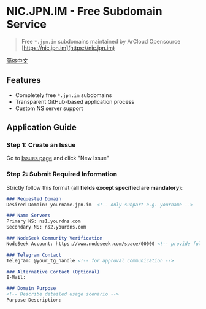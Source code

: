 # NIC.JPN.IM - Free Subdomain Service

> Free `*.jpn.im` subdomains maintained by ArCloud Opensource  
> [https://nic.jpn.im](https://nic.jpn.im)

[简体中文](https://github.com/arcloud-opensource/nic.jpn.im/README-zh-CN.md)
## Features
- Completely free `*.jpn.im` subdomains
- Transparent GitHub-based application process
- Custom NS server support

## Application Guide

### Step 1: Create an Issue
Go to [Issues page](https://github.com/ArCloud-Opensource/NIC.JPN.IM/issues) and click "New Issue"

### Step 2: Submit Required Information
Strictly follow this format (**all fields except specified are mandatory**):

```markdown
### Requested Domain
Desired Domain: yourname.jpn.im  <!-- only subpart e.g. yourname -->

### Name Servers
Primary NS: ns1.yourdns.com  
Secondary NS: ns2.yourdns.com  

### NodeSeek Community Verification
NodeSeek Account: https://www.nodeseek.com/space/00000 <!-- provide full profile link, level must be Lv.1+ -->

### Telegram Contact
Telegram: @your_tg_handle <!-- for approval communication -->

### Alternative Contact (Optional)
E-Mail:

### Domain Purpose
<!-- Describe detailed usage scenario -->
Purpose Description:
```
